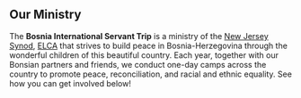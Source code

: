 ## Our Ministry

The **Bosnia International Servant Trip** is a ministry of the
[New Jersey Synod](https://njsynod.org), [ELCA](https://elca.org) that strives to build peace in Bosnia-Herzegovina
through the wonderful children of this beautiful country. Each year, together with our Bonsian partners and friends, we
conduct one-day camps across the country to promote peace, reconciliation, and racial and ethnic equality. See how you
can get involved below! 
